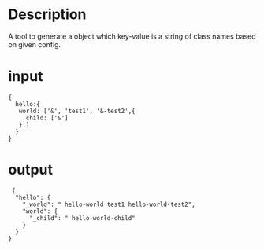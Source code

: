 # Description
A tool to generate a object which key-value is a string of class names based on given config.


# input
```
{
  hello:{
   world: ['&', 'test1', '&-test2',{
     child: ['&']
   },]
  }
}
```

# output

```
 {
  "hello": {
    "_world": " hello-world test1 hello-world-test2",
    "world": {
      "_child": " hello-world-child"
    }
  }
}
```


